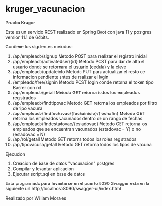# kruger_vacunacion
Prueba Kruger

Este es un servicio REST realizado en Spring Boot con java 11 y postgres version 11.1 de 64bits.

Contiene los siguientes metodos:

1. /api/empleado/signup   Metodo POST para realizar el registro inicial
2. /api/empleado/activateUser/{id}    Metodo POST para dar de alta el usuario donde se retornara el usuario (cedula) y la clave
3. /api/empleado/updateinfo     Metodo PUT para actualizar el resto de informacion pendiente antes de realizar el login
4. /empleado/free/signin    Metodo POST login donde retorna el token tipo Baerer con rol
5. /api/empleado/getall   Metodo GET retorna todos los empleados registrados
6. /api/empleado/findtipovac    Metodo GET retorna los empleados por filtro de tipo vacuna
7. /api/empleado/findfechavac/{fechainicio}/{fechafin}    Metodo GET retorna los empleados vacunados dentro de un rango de fechas
8. /api/empleado/findestadovac/{estadovac}    Metodo GET retorna los empleados que se encuentran vacunados (estadovac = Y) o no (estadovac = N)
9. /api/rol/getall    Metodo GET retorna todos los roles registrados
10. /api/tipovacuna/getall    Metodo GET retorna todos los tipos de vacuna

Ejecucion
1. Creacion de base de datos "vacunacion" postgres
2. Compilar y levantar aplicacion
3. Ejecutar script.sql en base de datos

Esta programado para levantarse en el puerto 8090
Swagger esta en la siguiente url http://localhost:8090/swagger-ui/index.html

Realizado por William Morales
